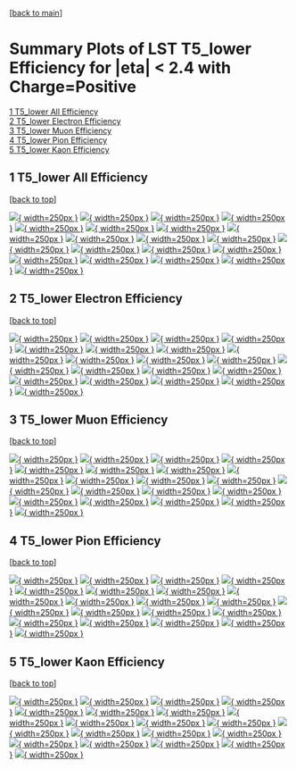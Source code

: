 [[back to main](./)]

# <a name="top"></a> Summary Plots of LST T5_lower Efficiency for |eta| < 2.4 with Charge=Positive

[1 T5_lower All Efficiency](#1)<br/>[2 T5_lower Electron Efficiency](#2)<br/>[3 T5_lower Muon Efficiency](#3)<br/>[4 T5_lower Pion Efficiency](#4)<br/>[5 T5_lower Kaon Efficiency](#5)<br/>



## <a name="1"></a> 1 T5_lower All Efficiency

 [[back to top](#top)]

[![](../mtv/var/T5_lower_loweta_0_1_eff_pt.png){ width=250px }](T5_lower_loweta_0_1_eff_pt.html)
[![](../mtv/var/T5_lower_loweta_0_1_eff_ptzoom.png){ width=250px }](T5_lower_loweta_0_1_eff_ptzoom.html)
[![](../mtv/var/T5_lower_loweta_0_1_eff_ptlow.png){ width=250px }](T5_lower_loweta_0_1_eff_ptlow.html)
[![](../mtv/var/T5_lower_loweta_0_1_eff_ptlowzoom.png){ width=250px }](T5_lower_loweta_0_1_eff_ptlowzoom.html)
[![](../mtv/var/T5_lower_loweta_0_1_eff_ptmtv.png){ width=250px }](T5_lower_loweta_0_1_eff_ptmtv.html)
[![](../mtv/var/T5_lower_loweta_0_1_eff_ptmtvzoom.png){ width=250px }](T5_lower_loweta_0_1_eff_ptmtvzoom.html)
[![](../mtv/var/T5_lower_loweta_0_1_eff_eta.png){ width=250px }](T5_lower_loweta_0_1_eff_eta.html)
[![](../mtv/var/T5_lower_loweta_0_1_eff_etazoom.png){ width=250px }](T5_lower_loweta_0_1_eff_etazoom.html)
[![](../mtv/var/T5_lower_loweta_0_1_eff_etacoarse.png){ width=250px }](T5_lower_loweta_0_1_eff_etacoarse.html)
[![](../mtv/var/T5_lower_loweta_0_1_eff_etacoarsezoom.png){ width=250px }](T5_lower_loweta_0_1_eff_etacoarsezoom.html)
[![](../mtv/var/T5_lower_loweta_0_1_eff_phi.png){ width=250px }](T5_lower_loweta_0_1_eff_phi.html)
[![](../mtv/var/T5_lower_loweta_0_1_eff_phizoom.png){ width=250px }](T5_lower_loweta_0_1_eff_phizoom.html)
[![](../mtv/var/T5_lower_loweta_0_1_eff_phicoarse.png){ width=250px }](T5_lower_loweta_0_1_eff_phicoarse.html)
[![](../mtv/var/T5_lower_loweta_0_1_eff_phicoarsezoom.png){ width=250px }](T5_lower_loweta_0_1_eff_phicoarsezoom.html)
[![](../mtv/var/T5_lower_loweta_0_1_eff_dxy.png){ width=250px }](T5_lower_loweta_0_1_eff_dxy.html)
[![](../mtv/var/T5_lower_loweta_0_1_eff_dxycoarse.png){ width=250px }](T5_lower_loweta_0_1_eff_dxycoarse.html)
[![](../mtv/var/T5_lower_loweta_0_1_eff_dxycoarsezoom.png){ width=250px }](T5_lower_loweta_0_1_eff_dxycoarsezoom.html)
[![](../mtv/var/T5_lower_loweta_0_1_eff_dz.png){ width=250px }](T5_lower_loweta_0_1_eff_dz.html)
[![](../mtv/var/T5_lower_loweta_0_1_eff_dzcoarse.png){ width=250px }](T5_lower_loweta_0_1_eff_dzcoarse.html)
[![](../mtv/var/T5_lower_loweta_0_1_eff_dzcoarsezoom.png){ width=250px }](T5_lower_loweta_0_1_eff_dzcoarsezoom.html)


## <a name="2"></a> 2 T5_lower Electron Efficiency

 [[back to top](#top)]

[![](../mtv/var/T5_lower_loweta_11_1_eff_pt.png){ width=250px }](T5_lower_loweta_11_1_eff_pt.html)
[![](../mtv/var/T5_lower_loweta_11_1_eff_ptzoom.png){ width=250px }](T5_lower_loweta_11_1_eff_ptzoom.html)
[![](../mtv/var/T5_lower_loweta_11_1_eff_ptlow.png){ width=250px }](T5_lower_loweta_11_1_eff_ptlow.html)
[![](../mtv/var/T5_lower_loweta_11_1_eff_ptlowzoom.png){ width=250px }](T5_lower_loweta_11_1_eff_ptlowzoom.html)
[![](../mtv/var/T5_lower_loweta_11_1_eff_ptmtv.png){ width=250px }](T5_lower_loweta_11_1_eff_ptmtv.html)
[![](../mtv/var/T5_lower_loweta_11_1_eff_ptmtvzoom.png){ width=250px }](T5_lower_loweta_11_1_eff_ptmtvzoom.html)
[![](../mtv/var/T5_lower_loweta_11_1_eff_eta.png){ width=250px }](T5_lower_loweta_11_1_eff_eta.html)
[![](../mtv/var/T5_lower_loweta_11_1_eff_etazoom.png){ width=250px }](T5_lower_loweta_11_1_eff_etazoom.html)
[![](../mtv/var/T5_lower_loweta_11_1_eff_etacoarse.png){ width=250px }](T5_lower_loweta_11_1_eff_etacoarse.html)
[![](../mtv/var/T5_lower_loweta_11_1_eff_etacoarsezoom.png){ width=250px }](T5_lower_loweta_11_1_eff_etacoarsezoom.html)
[![](../mtv/var/T5_lower_loweta_11_1_eff_phi.png){ width=250px }](T5_lower_loweta_11_1_eff_phi.html)
[![](../mtv/var/T5_lower_loweta_11_1_eff_phizoom.png){ width=250px }](T5_lower_loweta_11_1_eff_phizoom.html)
[![](../mtv/var/T5_lower_loweta_11_1_eff_phicoarse.png){ width=250px }](T5_lower_loweta_11_1_eff_phicoarse.html)
[![](../mtv/var/T5_lower_loweta_11_1_eff_phicoarsezoom.png){ width=250px }](T5_lower_loweta_11_1_eff_phicoarsezoom.html)
[![](../mtv/var/T5_lower_loweta_11_1_eff_dxy.png){ width=250px }](T5_lower_loweta_11_1_eff_dxy.html)
[![](../mtv/var/T5_lower_loweta_11_1_eff_dxycoarse.png){ width=250px }](T5_lower_loweta_11_1_eff_dxycoarse.html)
[![](../mtv/var/T5_lower_loweta_11_1_eff_dxycoarsezoom.png){ width=250px }](T5_lower_loweta_11_1_eff_dxycoarsezoom.html)
[![](../mtv/var/T5_lower_loweta_11_1_eff_dz.png){ width=250px }](T5_lower_loweta_11_1_eff_dz.html)
[![](../mtv/var/T5_lower_loweta_11_1_eff_dzcoarse.png){ width=250px }](T5_lower_loweta_11_1_eff_dzcoarse.html)
[![](../mtv/var/T5_lower_loweta_11_1_eff_dzcoarsezoom.png){ width=250px }](T5_lower_loweta_11_1_eff_dzcoarsezoom.html)


## <a name="3"></a> 3 T5_lower Muon Efficiency

 [[back to top](#top)]

[![](../mtv/var/T5_lower_loweta_13_1_eff_pt.png){ width=250px }](T5_lower_loweta_13_1_eff_pt.html)
[![](../mtv/var/T5_lower_loweta_13_1_eff_ptzoom.png){ width=250px }](T5_lower_loweta_13_1_eff_ptzoom.html)
[![](../mtv/var/T5_lower_loweta_13_1_eff_ptlow.png){ width=250px }](T5_lower_loweta_13_1_eff_ptlow.html)
[![](../mtv/var/T5_lower_loweta_13_1_eff_ptlowzoom.png){ width=250px }](T5_lower_loweta_13_1_eff_ptlowzoom.html)
[![](../mtv/var/T5_lower_loweta_13_1_eff_ptmtv.png){ width=250px }](T5_lower_loweta_13_1_eff_ptmtv.html)
[![](../mtv/var/T5_lower_loweta_13_1_eff_ptmtvzoom.png){ width=250px }](T5_lower_loweta_13_1_eff_ptmtvzoom.html)
[![](../mtv/var/T5_lower_loweta_13_1_eff_eta.png){ width=250px }](T5_lower_loweta_13_1_eff_eta.html)
[![](../mtv/var/T5_lower_loweta_13_1_eff_etazoom.png){ width=250px }](T5_lower_loweta_13_1_eff_etazoom.html)
[![](../mtv/var/T5_lower_loweta_13_1_eff_etacoarse.png){ width=250px }](T5_lower_loweta_13_1_eff_etacoarse.html)
[![](../mtv/var/T5_lower_loweta_13_1_eff_etacoarsezoom.png){ width=250px }](T5_lower_loweta_13_1_eff_etacoarsezoom.html)
[![](../mtv/var/T5_lower_loweta_13_1_eff_phi.png){ width=250px }](T5_lower_loweta_13_1_eff_phi.html)
[![](../mtv/var/T5_lower_loweta_13_1_eff_phizoom.png){ width=250px }](T5_lower_loweta_13_1_eff_phizoom.html)
[![](../mtv/var/T5_lower_loweta_13_1_eff_phicoarse.png){ width=250px }](T5_lower_loweta_13_1_eff_phicoarse.html)
[![](../mtv/var/T5_lower_loweta_13_1_eff_phicoarsezoom.png){ width=250px }](T5_lower_loweta_13_1_eff_phicoarsezoom.html)
[![](../mtv/var/T5_lower_loweta_13_1_eff_dxy.png){ width=250px }](T5_lower_loweta_13_1_eff_dxy.html)
[![](../mtv/var/T5_lower_loweta_13_1_eff_dxycoarse.png){ width=250px }](T5_lower_loweta_13_1_eff_dxycoarse.html)
[![](../mtv/var/T5_lower_loweta_13_1_eff_dxycoarsezoom.png){ width=250px }](T5_lower_loweta_13_1_eff_dxycoarsezoom.html)
[![](../mtv/var/T5_lower_loweta_13_1_eff_dz.png){ width=250px }](T5_lower_loweta_13_1_eff_dz.html)
[![](../mtv/var/T5_lower_loweta_13_1_eff_dzcoarse.png){ width=250px }](T5_lower_loweta_13_1_eff_dzcoarse.html)
[![](../mtv/var/T5_lower_loweta_13_1_eff_dzcoarsezoom.png){ width=250px }](T5_lower_loweta_13_1_eff_dzcoarsezoom.html)


## <a name="4"></a> 4 T5_lower Pion Efficiency

 [[back to top](#top)]

[![](../mtv/var/T5_lower_loweta_211_1_eff_pt.png){ width=250px }](T5_lower_loweta_211_1_eff_pt.html)
[![](../mtv/var/T5_lower_loweta_211_1_eff_ptzoom.png){ width=250px }](T5_lower_loweta_211_1_eff_ptzoom.html)
[![](../mtv/var/T5_lower_loweta_211_1_eff_ptlow.png){ width=250px }](T5_lower_loweta_211_1_eff_ptlow.html)
[![](../mtv/var/T5_lower_loweta_211_1_eff_ptlowzoom.png){ width=250px }](T5_lower_loweta_211_1_eff_ptlowzoom.html)
[![](../mtv/var/T5_lower_loweta_211_1_eff_ptmtv.png){ width=250px }](T5_lower_loweta_211_1_eff_ptmtv.html)
[![](../mtv/var/T5_lower_loweta_211_1_eff_ptmtvzoom.png){ width=250px }](T5_lower_loweta_211_1_eff_ptmtvzoom.html)
[![](../mtv/var/T5_lower_loweta_211_1_eff_eta.png){ width=250px }](T5_lower_loweta_211_1_eff_eta.html)
[![](../mtv/var/T5_lower_loweta_211_1_eff_etazoom.png){ width=250px }](T5_lower_loweta_211_1_eff_etazoom.html)
[![](../mtv/var/T5_lower_loweta_211_1_eff_etacoarse.png){ width=250px }](T5_lower_loweta_211_1_eff_etacoarse.html)
[![](../mtv/var/T5_lower_loweta_211_1_eff_etacoarsezoom.png){ width=250px }](T5_lower_loweta_211_1_eff_etacoarsezoom.html)
[![](../mtv/var/T5_lower_loweta_211_1_eff_phi.png){ width=250px }](T5_lower_loweta_211_1_eff_phi.html)
[![](../mtv/var/T5_lower_loweta_211_1_eff_phizoom.png){ width=250px }](T5_lower_loweta_211_1_eff_phizoom.html)
[![](../mtv/var/T5_lower_loweta_211_1_eff_phicoarse.png){ width=250px }](T5_lower_loweta_211_1_eff_phicoarse.html)
[![](../mtv/var/T5_lower_loweta_211_1_eff_phicoarsezoom.png){ width=250px }](T5_lower_loweta_211_1_eff_phicoarsezoom.html)
[![](../mtv/var/T5_lower_loweta_211_1_eff_dxy.png){ width=250px }](T5_lower_loweta_211_1_eff_dxy.html)
[![](../mtv/var/T5_lower_loweta_211_1_eff_dxycoarse.png){ width=250px }](T5_lower_loweta_211_1_eff_dxycoarse.html)
[![](../mtv/var/T5_lower_loweta_211_1_eff_dxycoarsezoom.png){ width=250px }](T5_lower_loweta_211_1_eff_dxycoarsezoom.html)
[![](../mtv/var/T5_lower_loweta_211_1_eff_dz.png){ width=250px }](T5_lower_loweta_211_1_eff_dz.html)
[![](../mtv/var/T5_lower_loweta_211_1_eff_dzcoarse.png){ width=250px }](T5_lower_loweta_211_1_eff_dzcoarse.html)
[![](../mtv/var/T5_lower_loweta_211_1_eff_dzcoarsezoom.png){ width=250px }](T5_lower_loweta_211_1_eff_dzcoarsezoom.html)


## <a name="5"></a> 5 T5_lower Kaon Efficiency

 [[back to top](#top)]

[![](../mtv/var/T5_lower_loweta_321_1_eff_pt.png){ width=250px }](T5_lower_loweta_321_1_eff_pt.html)
[![](../mtv/var/T5_lower_loweta_321_1_eff_ptzoom.png){ width=250px }](T5_lower_loweta_321_1_eff_ptzoom.html)
[![](../mtv/var/T5_lower_loweta_321_1_eff_ptlow.png){ width=250px }](T5_lower_loweta_321_1_eff_ptlow.html)
[![](../mtv/var/T5_lower_loweta_321_1_eff_ptlowzoom.png){ width=250px }](T5_lower_loweta_321_1_eff_ptlowzoom.html)
[![](../mtv/var/T5_lower_loweta_321_1_eff_ptmtv.png){ width=250px }](T5_lower_loweta_321_1_eff_ptmtv.html)
[![](../mtv/var/T5_lower_loweta_321_1_eff_ptmtvzoom.png){ width=250px }](T5_lower_loweta_321_1_eff_ptmtvzoom.html)
[![](../mtv/var/T5_lower_loweta_321_1_eff_eta.png){ width=250px }](T5_lower_loweta_321_1_eff_eta.html)
[![](../mtv/var/T5_lower_loweta_321_1_eff_etazoom.png){ width=250px }](T5_lower_loweta_321_1_eff_etazoom.html)
[![](../mtv/var/T5_lower_loweta_321_1_eff_etacoarse.png){ width=250px }](T5_lower_loweta_321_1_eff_etacoarse.html)
[![](../mtv/var/T5_lower_loweta_321_1_eff_etacoarsezoom.png){ width=250px }](T5_lower_loweta_321_1_eff_etacoarsezoom.html)
[![](../mtv/var/T5_lower_loweta_321_1_eff_phi.png){ width=250px }](T5_lower_loweta_321_1_eff_phi.html)
[![](../mtv/var/T5_lower_loweta_321_1_eff_phizoom.png){ width=250px }](T5_lower_loweta_321_1_eff_phizoom.html)
[![](../mtv/var/T5_lower_loweta_321_1_eff_phicoarse.png){ width=250px }](T5_lower_loweta_321_1_eff_phicoarse.html)
[![](../mtv/var/T5_lower_loweta_321_1_eff_phicoarsezoom.png){ width=250px }](T5_lower_loweta_321_1_eff_phicoarsezoom.html)
[![](../mtv/var/T5_lower_loweta_321_1_eff_dxy.png){ width=250px }](T5_lower_loweta_321_1_eff_dxy.html)
[![](../mtv/var/T5_lower_loweta_321_1_eff_dxycoarse.png){ width=250px }](T5_lower_loweta_321_1_eff_dxycoarse.html)
[![](../mtv/var/T5_lower_loweta_321_1_eff_dxycoarsezoom.png){ width=250px }](T5_lower_loweta_321_1_eff_dxycoarsezoom.html)
[![](../mtv/var/T5_lower_loweta_321_1_eff_dz.png){ width=250px }](T5_lower_loweta_321_1_eff_dz.html)
[![](../mtv/var/T5_lower_loweta_321_1_eff_dzcoarse.png){ width=250px }](T5_lower_loweta_321_1_eff_dzcoarse.html)
[![](../mtv/var/T5_lower_loweta_321_1_eff_dzcoarsezoom.png){ width=250px }](T5_lower_loweta_321_1_eff_dzcoarsezoom.html)
